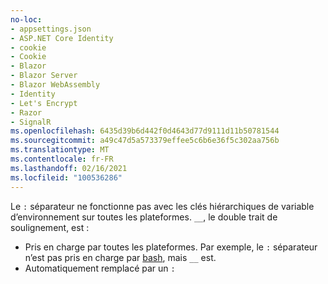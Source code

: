```yaml
---
no-loc:
- appsettings.json
- ASP.NET Core Identity
- cookie
- Cookie
- Blazor
- Blazor Server
- Blazor WebAssembly
- Identity
- Let's Encrypt
- Razor
- SignalR
ms.openlocfilehash: 6435d39b6d442f0d4643d77d9111d11b50781544
ms.sourcegitcommit: a49c47d5a573379effee5c6b6e36f5c302aa756b
ms.translationtype: MT
ms.contentlocale: fr-FR
ms.lasthandoff: 02/16/2021
ms.locfileid: "100536286"
---
```

Le `:` séparateur ne fonctionne pas avec les clés hiérarchiques de variable d’environnement sur toutes les plateformes. `__`, le double trait de soulignement, est :

* Pris en charge par toutes les plateformes. Par exemple, le `:` séparateur n’est pas pris en charge par [bash](https://linuxhint.com/bash-environment-variables/), mais `__` est.
* Automatiquement remplacé par un `:`